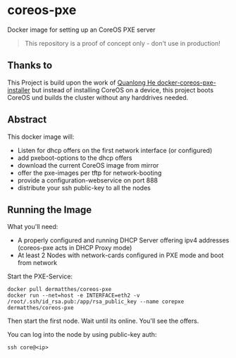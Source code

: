 # coreos-pxe
Docker image for setting up an CoreOS PXE server 

> This repository is a proof of concept only - don't use in production!
>

## Thanks to

This Project is build upon the work of [Quanlong He docker-coreos-pxe-installer](https://github.com/cybertk/docker-coreos-pxe-installer) 
but instead of installing CoreOS on a device, this project boots
CoreOS und builds the cluster without any harddrives needed.


## Abstract

This docker image will:

- Listen for dhcp offers on the first network interface (or configured)
- add pxeboot-options to the dhcp offers
- download the current CoreOS image from mirror
- offer the pxe-images per tftp for network-booting
- provide a configuration-webservice on port 888
- distribute your ssh public-key to all the nodes


## Running the Image

What you'll need:

- A properly configured and running DHCP Server offering ipv4 addresses (coreos-pxe acts in DHCP Proxy mode)
- At least 2 Nodes with network-cards configured in PXE mode and boot from network

Start the PXE-Service:

```
docker pull dermatthes/coreos-pxe
docker run --net=host -e INTERFACE=eth2 -v /root/.ssh/id_rsa.pub:/app/rsa_public_key --name corepxe dermatthes/coreos-pxe
```

Then start the first node. Wait until its online. You'll see the 
offers. 

You can log into the node by using public-key auth:

```
ssh core@<ip>
```




